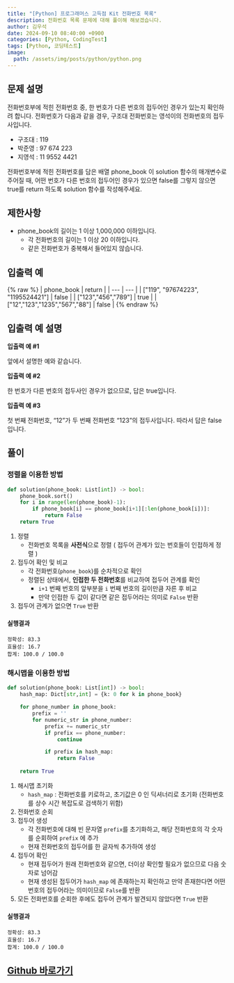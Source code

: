 ```yaml
---
title: "[Python] 프로그래머스 고득점 Kit 전화번호 목록"
description: 전화번호 목록 문제에 대해 풀이해 해보겠습니다.
author: 김우석
date: 2024-09-10 08:40:00 +0900
categories: [Python, CodingTest]
tags: [Python, 코딩테스트]
image:
  path: /assets/img/posts/python/python.png
---
```


## 문제 설명
전화번호부에 적힌 전화번호 중, 한 번호가 다른 번호의 접두어인 경우가 있는지 확인하려 합니다.
전화번호가 다음과 같을 경우, 구조대 전화번호는 영석이의 전화번호의 접두사입니다.

- 구조대 : 119
- 박준영 : 97 674 223
- 지영석 : 11 9552 4421

전화번호부에 적힌 전화번호를 담은 배열 phone_book 이 solution 함수의 매개변수로 주어질 때, 어떤 번호가 다른 번호의 접두어인 경우가 있으면 false를 그렇지 않으면 true를 return 하도록 solution 함수를 작성해주세요.

## 제한사항
- phone_book의 길이는 1 이상 1,000,000 이하입니다.
	- 각 전화번호의 길이는 1 이상 20 이하입니다.
	- 같은 전화번호가 중복해서 들어있지 않습니다.

## 입출력 예
{% raw %}
| phone\_book | return |
| --- | --- |
| \["119", "97674223", "1195524421"\] | false |
| \["123","456","789"\] | true |
| \["12","123","1235","567","88"\] | false |
{% endraw %}

## 입출력 예 설명
**입출력 예 #1**

앞에서 설명한 예와 같습니다.

**입출력 예 #2**

한 번호가 다른 번호의 접두사인 경우가 없으므로, 답은 true입니다.

**입출력 예 #3**

첫 번째 전화번호, “12”가 두 번째 전화번호 “123”의 접두사입니다. 따라서 답은 false입니다.

## 풀이 
### 정렬을 이용한 방법

```python
def solution(phone_book: List[int]) -> bool:
    phone_book.sort()
    for i in range(len(phone_book)-1):
        if phone_book[i] == phone_book[i+1][:len(phone_book[i])]:
            return False
    return True
```

1. 정렬
	- 전화번호 목록을 **사전식**으로 정렬 ( 접두어 관계가 있는 번호들이 인접하게 정렬 )
2. 접두어 확인 및 비교
	- 각 전화번호(`phone_book`)를 순차적으로 확인
	- 정렬된 상태에서, **인접한 두 전화번호**를 비교하여 접두어 관계를 확인
		- `i+1` 번째 번호의 앞부분을 `i` 번째 번호의 길이만큼 자른 후 비교
		- 만약 인접한 두 값이 같다면 같은 접두어라는 의미로 `False` 반환
3. 접두어 관계가 없으면 `True` 반환

#### 실행결과
```
정확성: 83.3
효율성: 16.7
합계: 100.0 / 100.0
```


### 해시맵을 이용한 방법
```python
def solution(phone_book: List[int]) -> bool:
    hash_map: Dict[str,int] = {k: 0 for k in phone_book}

    for phone_number in phone_book:
        prefix = ''
        for numeric_str in phone_number:
            prefix += numeric_str
            if prefix == phone_number:
                continue

            if prefix in hash_map:
                return False
            
    return True
```
1. 해시맵 초기화
	- `hash_map` : 전화번호를 키로하고, 초기값은 0 인 딕셔너리로 초기화 (전화번호를 상수 시간 복잡도로 검색하기 위함)
2. 전화번호 순회
3. 접두어 생성
	- 각 전화번호에 대해 빈 문자열 `prefix`를 초기화하고, 해당 전화번호의 각 숫자를 순회하여 `prefix` 에 추가
	- 현재 전화번호의 접두어를 한 글자씩 추가하여 생성
4. 접두어 확인
	- 현재 접두어가 원래 전화번호와 같으면, 더이상 확인할 필요가 없으므로 다음 숫자로 넘어감
	- 현재 생성된 접두어가 `hash_map` 에 존재하는지 확인하고 만약 존재한다면 어떤 번호의 접두어라는 의미이므로 `False`를 반환
5. 모든 전화번호를 순회한 후에도 접두어 관계가 발견되지 않았다면 `True` 반환

#### 실행결과
```
정확성: 83.3
효율성: 16.7
합계: 100.0 / 100.0
```


## [Github 바로가기](https://github.com/kr-goos/coding-test-solutions/blob/master/programmers/HighScoreKit/hash/phone_number_list/solution.py)